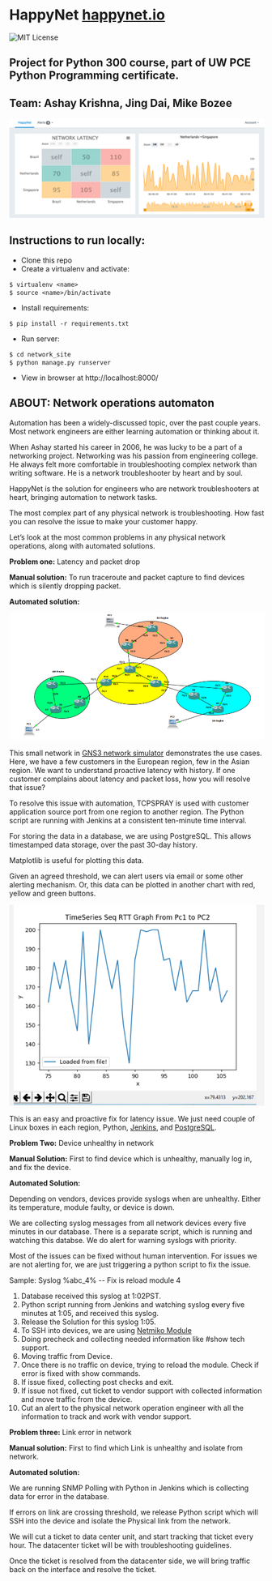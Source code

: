# HappyNet [happynet.io](happynet.io)

![MIT License](https://img.shields.io/badge/license-MIT-blue.svg)

## Project for Python 300 course, part of UW PCE Python Programming certificate.

## Team: Ashay Krishna, Jing Dai, Mike Bozee

![project interface screenshot](documentation/happynet-aug29.png)

## Instructions to run locally:

- Clone this repo
- Create a virtualenv and activate:
```
$ virtualenv <name>
$ source <name>/bin/activate
```
- Install requirements:
```
$ pip install -r requirements.txt
```
- Run server:
```
$ cd network_site
$ python manage.py runserver
```
- View in browser at http://localhost:8000/


## ABOUT: Network operations automaton

Automation has been a widely-discussed topic, over the past couple years. Most network engineers are either learning automation or thinking about it.

When Ashay started his career in 2006, he was lucky to be a part of a networking project. Networking was his passion from engineering college. He always felt more comfortable in troubleshooting complex network than writing software. He is a network troubleshooter by heart and by soul.

HappyNet is the solution for engineers who are network troubleshooters at heart, bringing automation to network tasks.

The most complex part of any physical network is troubleshooting. How fast you can resolve the issue to make your customer happy.

Let’s look at the most common problems in any physical network operations, along with automated solutions.

**Problem one:** Latency and packet drop

**Manual solution:** To run traceroute and packet capture to find devices which is silently dropping packet.

**Automated solution:**

![GNS3 simulated network](documentation/gns3-network.png)

This small network in [GNS3 network simulator](https://www.gns3.com/) demonstrates the use cases. Here, we have a few customers in the European region, few in the Asian region. We want to understand proactive latency with history. If one customer complains about latency and packet loss, how you will resolve that issue?

To resolve this issue with automation, TCPSPRAY is used with customer application source port from one region to another region. The Python script are running with Jenkins at a consistent ten-minute time interval.

For storing the data in a database, we are using PostgreSQL. This allows timestamped data storage, over the past 30-day history.

Matplotlib is useful for plotting this data.

Given an agreed threshold, we can alert users via email or some other alerting mechanism. Or, this data can be plotted in another chart with red, yellow and green buttons.

![Matplotlib line chart](documentation/matplotlib-chart.png)

This is an easy and proactive fix for latency issue. We just need couple of Linux boxes in each region, Python, [Jenkins](https://jenkins.io/), and [PostgreSQL](https://www.postgresql.org/).

**Problem Two:** Device unhealthy in network

**Manual Solution:** First to find device which is unhealthy, manually log in, and fix the device.

**Automated Solution:**

Depending on vendors, devices provide syslogs when are unhealthy. Either its temperature, module faulty, or device is down.

We are collecting syslog messages from all network devices every five minutes in our database. There is a separate script, which is running and watching this databse. We do alert for warning syslogs with priority.

Most of the issues can be fixed without human intervention. For issues we are not alerting for, we are just triggering a python script to fix the issue.

Sample: Syslog %abc_4% -- Fix is reload module 4

1.  Database received this syslog at 1:02PST.
2.  Python script running from Jenkins and watching syslog every five minutes at 1:05, and received this syslog.
3.  Release the Solution for this syslog 1:05.
4.  To SSH into devices, we are using [Netmiko Module](https://github.com/ktbyers/netmiko)
5.  Doing precheck and collecting needed information like #show tech support.
6.  Moving traffic from Device.
7.  Once there is no traffic on device, trying to reload the module. Check if error is fixed with show commands.
8.  If issue fixed, collecting post checks and exit.
9.  If issue not fixed, cut ticket to vendor support with collected information and move traffic from the device.
10. Cut an alert to the physical network operation engineer with all the information to track and work with vendor support.

**Problem three:** Link error in network

**Manual solution:** First to find which Link is unhealthy and isolate from network.

**Automated solution:**

We are running SNMP Polling with Python in Jenkins which is collecting data for error in the database.

If errors on link are crossing threshold, we release Python script which will SSH into the device and isolate the Physical link from the network.

We will cut a ticket to data center unit, and start tracking that ticket every hour.
The datacenter ticket will be with troubleshooting guidelines.

Once the ticket is resolved from the datacenter side, we will bring traffic back on the interface and resolve the ticket.